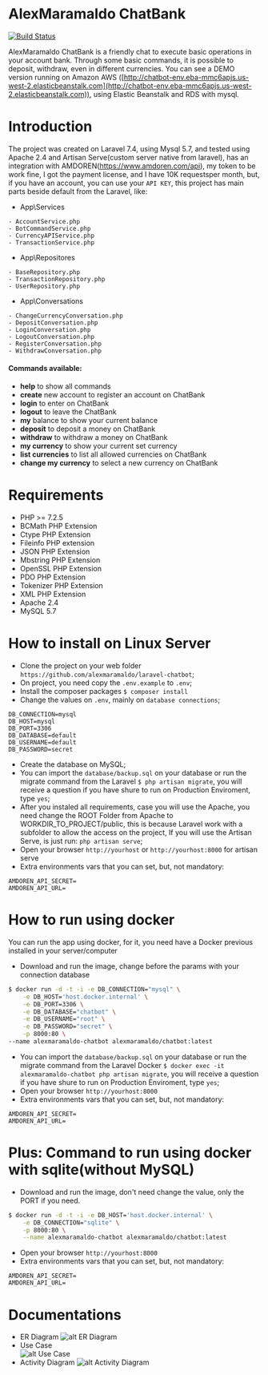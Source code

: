 # AlexMaramaldo ChatBank

[![Build Status](https://travis-ci.org/joemccann/dillinger.svg?branch=master)](http://chatbot-env.eba-mmc6apjs.us-west-2.elasticbeanstalk.com)

AlexMaramaldo ChatBank is a friendly chat to execute basic operations in your account bank. Through some basic commands, it is possible to deposit, withdraw, even in different currencies. You can see a DEMO version running on Amazon AWS ([http://chatbot-env.eba-mmc6apjs.us-west-2.elasticbeanstalk.com](http://chatbot-env.eba-mmc6apjs.us-west-2.elasticbeanstalk.com)), using Elastic Beanstalk and RDS with mysql.

# Introduction

The project was created on Laravel 7.4, using Mysql 5.7, and tested using Apache 2.4 and Artisan Serve(custom server native from laravel), has an integration with AMDOREN(https://www.amdoren.com/api), my token to be work fine, I got the payment license, and I have 10K requestsper month, but, if you have an account, you can use your `API KEY`, this project has main parts beside default from the Laravel, like:

-   App\Services

```
- AccountService.php
- BotCommandService.php
- CurrencyAPIService.php
- TransactionService.php
```

-   App\Repositores

```
- BaseRepository.php
- TransactionRepository.php
- UserRepository.php
```

-   App\Conversations

```
- ChangeCurrencyConversation.php
- DepositConversation.php
- LoginConversation.php
- LogoutConversation.php
- RegisterConversation.php
- WithdrawConversation.php

```

#### Commands available:

-   **help** to show all commands
-   **create** new account to register an account on ChatBank
-   **login** to enter on ChatBank
-   **logout** to leave the ChatBank
-   **my** balance to show your current balance
-   **deposit** to deposit a money on ChatBank
-   **withdraw** to withdraw a money on ChatBank
-   **my currency** to show your current set currency
-   **list currencies** to list all allowed currencies on ChatBank
-   **change my currency** to select a new currency on ChatBank

# Requirements

-   PHP >= 7.2.5
-   BCMath PHP Extension
-   Ctype PHP Extension
-   Fileinfo PHP extension
-   JSON PHP Extension
-   Mbstring PHP Extension
-   OpenSSL PHP Extension
-   PDO PHP Extension
-   Tokenizer PHP Extension
-   XML PHP Extension
-   Apache 2.4
-   MySQL 5.7

# How to install on Linux Server

-   Clone the project on your web folder `https://github.com/alexmaramaldo/laravel-chatbot`;
-   On project, you need copy the `.env.example` to `.env`;
-   Install the composer packages `$ composer install`
-   Change the values on `.env`, mainly on `database connections`;

```
DB_CONNECTION=mysql
DB_HOST=mysql
DB_PORT=3306
DB_DATABASE=default
DB_USERNAME=default
DB_PASSWORD=secret
```

-   Create the database on MySQL;
-   You can import the `database/backup.sql` on your database or run the migrate command from the Laravel `$ php artisan migrate`, you will receive a question if you have shure to run on Production Enviroment, type `yes`;
-   After you instaled all requirements, case you will use the Apache, you need change the ROOT Folder from Apache to WORKDIR_TO_PROJECT/public, this is because Laravel work with a subfolder to allow the access on the project, If you will use the Artisan Serve, is just run: `php artisan serve`;
-   Open your browser `http://yourhost` or `http://yourhost:8000` for artisan serve
-   Extra environments vars that you can set, but, not mandatory:

```
AMDOREN_API_SECRET=
AMDOREN_API_URL=
```

# How to run using docker

You can run the app using docker, for it, you need have a Docker previous installed in your server/computer

-   Download and run the image, change before the params with your connection database

```sh
$ docker run -d -t -i -e DB_CONNECTION="mysql" \
    -e DB_HOST='host.docker.internal' \
    -e DB_PORT=3306 \
    -e DB_DATABASE="chatbot" \
    -e DB_USERNAME="root" \
    -e DB_PASSWORD="secret" \
    -p 8000:80 \
--name alexmaramaldo-chatbot alexmaramaldo/chatbot:latest
```

-   You can import the `database/backup.sql` on your database or run the migrate command from the Laravel Docker `$ docker exec -it alexmaramaldo-chatbot php artisan migrate`, you will receive a question if you have shure to run on Production Enviroment, type `yes`;
-   Open your browser `http://yourhost:8000`
-   Extra environments vars that you can set, but, not mandatory:

```
AMDOREN_API_SECRET=
AMDOREN_API_URL=
```

# Plus: Command to run using docker with sqlite(without MySQL)

-   Download and run the image, don't need change the value, only the PORT if you need.

```sh
$ docker run -d -t -i -e DB_HOST='host.docker.internal' \
    -e DB_CONNECTION="sqlite" \
    -p 8000:80 \
    --name alexmaramaldo-chatbot alexmaramaldo/chatbot:latest
```

-   Open your browser `http://yourhost:8000`
-   Extra environments vars that you can set, but, not mandatory:

```
AMDOREN_API_SECRET=
AMDOREN_API_URL=
```

# Documentations

-   ER Diagram
    ![alt ER Diagram](http://osbox.com.br/alexmaramaldo-chatbot/ERChatbot.png)
-   Use Case  
    ![alt Use Case](http://osbox.com.br/alexmaramaldo-chatbot/UseCaseV1.png)
-   Activity Diagram
    ![alt Activity Diagram](http://osbox.com.br/alexmaramaldo-chatbot/ChatBotDiagram.png)
